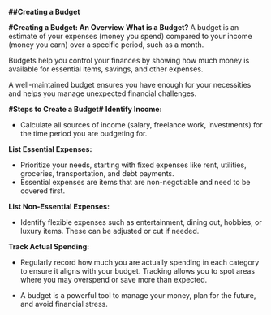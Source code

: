 **##Creating a Budget**

**#Creating a Budget: An Overview**
**What is a Budget?**
A budget is an estimate of your expenses (money you spend) compared to your income (money you earn) over a specific period, such as a month.

Budgets help you control your finances by showing how much money is available for essential items, savings, and other expenses.

A well-maintained budget ensures you have enough for your necessities and helps you manage unexpected financial challenges.

**#Steps to Create a Budget#**
**Identify Income:**
* Calculate all sources of income (salary, freelance work, investments) for the time period you are budgeting for.

**List Essential Expenses:**
* Prioritize your needs, starting with fixed expenses like rent, utilities, groceries, transportation, and debt payments.
* Essential expenses are items that are non-negotiable and need to be covered first.

**List Non-Essential Expenses:**
* Identify flexible expenses such as entertainment, dining out, hobbies, or luxury items. These can be adjusted or cut if needed.

**Track Actual Spending:**
* Regularly record how much you are actually spending in each category to ensure it aligns with your budget.
Tracking allows you to spot areas where you may overspend or save more than expected.

* A budget is a powerful tool to manage your money, plan for the future, and avoid financial stress.
